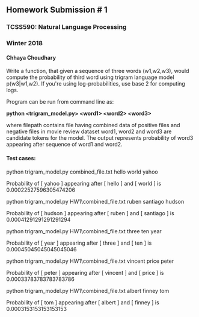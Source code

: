 ## Homework Submission # 1 
### TCSS590: Natural Language Processing 
### Winter 2018 
#### Chhaya Choudhary

Write a function, that given a sequence of three words (w1,w2,w3), would compute the probability of third word using trigram language model p(w3|w1,w2). If you're using log-probabilities, use base 2 for computing logs.

Program can be run from command line as: 

__python <trigram_model.py> <filepath> \<word1\> \<word2\> \<word3\>__
  
where filepath contains file having combined data of positive files and negative files in movie review dataset
word1, word2 and word3 are candidate tokens for the model. The output represents probability of word3 appearing after sequence of word1 and word2.

#### Test cases:

python trigram_model.py combined_file.txt hello world yahoo

Probability of [ yahoo ] appearing after [ hello ] and [ world ] is 0.00022527596305474206

python trigram_model.py HW1\combined_file.txt ruben santiago hudson

Probability of [ hudson ] appearing after [ ruben ] and [ santiago ] is 0.00041291291291291294

python trigram_model.py HW1\combined_file.txt three ten year

Probability of [ year ] appearing after [ three ] and [ ten ] is 0.00045045045045045046

python trigram_model.py HW1\combined_file.txt vincent price peter

Probability of [ peter ] appearing after [ vincent ] and [ price ] is 0.00033783783783783786

python trigram_model.py HW1\combined_file.txt albert finney tom

Probability of [ tom ] appearing after [ albert ] and [ finney ] is 0.0003153153153153153
